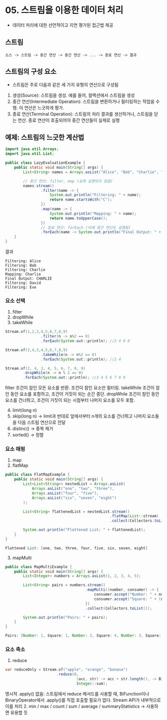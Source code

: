 # 05. 스트림을 이용한 데이터 처리
- 데이터 처리에 대한 선언적이고 지연 평가된 접근법 제공  

## 스트림
```
소스 -> 스트림 -> 중간 연산 -> 중간 연산 -> ... -> 종료 연산 -> 결과 
```

## 스트림의 구성 요소
- 스트림은 주로 다음과 같은 세 가지 유형의 연산으로 구성됨

1. 생성(Source): 스트림을 생성. 예를 들어, 컬렉션에서 스트림을 생성
2. 중간 연산(Intermediate Operation): 스트림을 변환하거나 필터링하는 작업을 수행. 이 연산은 느긋하게 평가.
3. 종료 연산(Terminal Operation): 스트림의 처리 결과를 생산하거나, 스트림을 닫는 연산. 종료 연산이 호출되어야 중간 연산들이 실제로 실행


## 예제: 스트림의 느긋한 계산법
```java
import java.util.Arrays;
import java.util.List;

public class LazyEvaluationExample {
    public static void main(String[] args) {
        List<String> names = Arrays.asList("Alice", "Bob", "Charlie", "David", "Eve");

        // 중간 연산: filter, map (실제 실행되지 않음)
        names.stream()
                .filter(name -> {
                    System.out.println("Filtering: " + name);
                    return name.startsWith("C");
                })
                .map(name -> {
                    System.out.println("Mapping: " + name);
                    return name.toUpperCase();
                })
                // 종료 연산: forEach (이때 중간 연산도 실행됨)
                .forEach(name -> System.out.println("Final Output: " + name));
    }
}
```

결과
```
Filtering: Alice
Filtering: Bob
Filtering: Charlie
Mapping: Charlie
Final Output: CHARLIE
Filtering: David
Filtering: Eve
```


### 요소 선택 
1. filter
2. dropWhile
3. takeWhile
```java
Stream.of(1,2,3,4,5,6,7,8,9)
                .filter(n -> n%2 == 0)
                .forEach(System.out::println); //2 4 6 8

Stream.of(2,4,3,4,5,6,7,8,9)
                .takeWhile(n -> n%2 == 0)
                .forEach(System.out::println); //2 4

Stream.of(2, 4, 3, 4, 5, 6, 7, 8, 9)
        .dropWhile(n -> n % 2 == 0)
        .forEach(System.out::println); //3 4 5 6 7 8 9
```

filter	조건이 참인 모든 요소를 반환. 조건이 참인 요소만 필터링.
takeWhile 조건이 참인 동안 요소를 포함하고, 조건이 거짓이 되는 순간 중단.
dropWhile 조건이 참인 동안 요소를 건너뛰고, 조건이 거짓이 되는 시점부터 나머지 요소를 모두 포함.

4. limit(long n)
5. skip(long n) -> limit과 반대로 앞에서부터 n개의 요소를 건너뛰고 나머지 요소들을 다음 스트림 연산으로 전달
6. distinc() -> 중복 제거
7. sorted() -> 정렬

### 요소 매핑 
1. map
2. flatMap
```java
public class FlatMapExample {
    public static void main(String[] args) {
        List<List<String>> nestedList = Arrays.asList(
            Arrays.asList("one", "two", "three"),
            Arrays.asList("four", "five"),
            Arrays.asList("six", "seven", "eight")
        );

        List<String> flattenedList = nestedList.stream()
                                               .flatMap(List::stream)  // Flatten the lists
                                               .collect(Collectors.toList());

        System.out.println("Flattened List: " + flattenedList); 
    }
}

Flattened List: [one, two, three, four, five, six, seven, eight]
```
3. mapMulti
```java
public class MapMultiExample {
    public static void main(String[] args) {
        List<Integer> numbers = Arrays.asList(1, 2, 3, 4, 5);

        List<String> pairs = numbers.stream()
                                    .mapMulti((number, consumer) -> {
                                        consumer.accept("Number: " + number);
                                        consumer.accept("Square: " + (number * number));
                                    })
                                    .collect(Collectors.toList());

        System.out.println("Pairs: " + pairs);
    }
}

Pairs: [Number: 1, Square: 1, Number: 2, Square: 4, Number: 3, Square: 9, Number: 4, Square: 16, Number: 5, Square: 25]
```
### 요소 축소
1. reduce
```java
var reduceOnly = Stream.of("apple", "orange", "banana")
                       .reduce(0,
                                (acc, str) -> acc + str.length(), -> BiFunction<Integer, String, Integer>
                                Integer::sum);  
```
명시적 .apply() 없음: 스트림에서 reduce 메서드를 사용할 때, BiFunction이나 BinaryOperator에서 .apply()를 직접 호출할 필요가 없다. Stream API가 내부적으로 이를 처리
2. min / max / count / sum / average / summaryStatistics -> 사용하면 유용할 듯 
